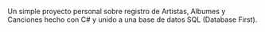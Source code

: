 Un simple proyecto personal sobre registro de Artistas, Albumes y Canciones hecho con C# y unido a una base de datos SQL (Database First).
